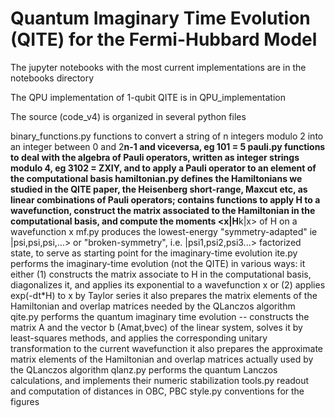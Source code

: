 # Quantum Imaginary Time Evolution (QITE) for the Fermi-Hubbard Model

The jupyter notebooks with the most current implementations are in the notebooks directory

The QPU implementation of 1-qubit QITE is in QPU_implementation

The source (code_v4) is organized in several python files

binary_functions.py functions to convert a string of n integers modulo 2 into an integer between 0 and 2**n-1 and viceversa, eg 101 = 5 
pauli.py            functions to deal with the algebra of Pauli operators, written as integer strings modulo 4, eg 3102 = ZXIY, and to apply a Pauli operator to an element of the computational basis
hamiltonian.py      defines the Hamiltonians we studied in the QITE paper, the Heisenberg short-range, Maxcut etc, as linear combinations of Pauli operators; 
                    contains functions to apply H to a wavefunction, construct the matrix associated to the Hamiltonian in the computational basis, 
                    and compute the moments <x|H**k|x> of H on a wavefunction x
mf.py               produces the lowest-energy "symmetry-adapted" ie |psi,psi,psi,...> or "broken-symmetry", i.e. |psi1,psi2,psi3...> factorized state, 
                    to serve as starting point for the imaginary-time evolution
ite.py	            performs the imaginary-time evolution (not the QITE) in various ways:
                    it either (1) constructs the matrix associate to H in the computational basis, diagonalizes it, and applies its exponential to a wavefunction x
                    or (2) applies exp(-dt*H) to x by Taylor series
                    it also prepares the matrix elements of the Hamiltonian and overlap matrices needed by the QLanczos algorithm
qite.py             performs the quantum imaginary time evolution -- constructs the matrix A and the vector b (Amat,bvec) of the linear system, 
                    solves it by least-squares methods, and applies the corresponding unitary transformation to the current wavefunction
                    it also prepares the approximate matrix elements of the Hamiltonian and overlap matrices actually used by the QLanczos algorithm
qlanz.py            performs the quantum Lanczos calculations, and implements their numeric stabilization
tools.py            readout and computation of distances in OBC, PBC
style.py            conventions for the figures


